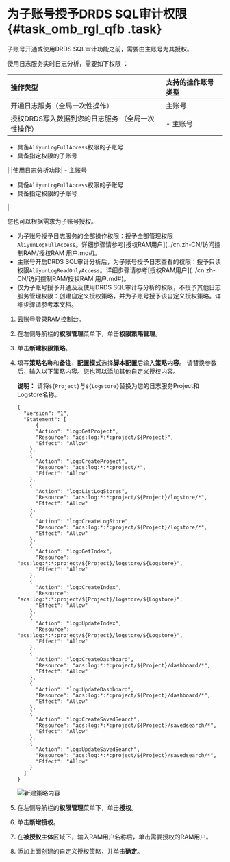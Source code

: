 # 为子账号授予DRDS SQL审计权限 {#task_omb_rgl_qfb .task}

子账号开通或使用DRDS SQL审计功能之前，需要由主账号为其授权。

使用日志服务实时日志分析，需要如下权限 ：

|操作类型|支持的操作账号类型|
|:---|:--------|
|开通日志服务（全局一次性操作）|主账号|
|授权DRDS写入数据到您的日志服务 （全局一次性操作）| -   主账号
-   具备`AliyunLogFullAccess`权限的子账号
-   具备指定权限的子账号

 |
|使用日志分析功能| -   主账号
-   具备`AliyunLogFullAccess`权限的子账号
-   具备指定权限的子账号

 |

您也可以根据需求为子账号授权。

-   为子账号授予日志服务的全部操作权限：授予全部管理权限`AliyunLogFullAccess`。详细步骤请参考[授权RAM用户](../cn.zh-CN/访问控制RAM/授权RAM 用户.md#)。
-   主账号开启DRDS SQL审计分析后，为子账号授予日志查看的权限：授予只读权限`AliyunLogReadOnlyAccess`。详细步骤请参考[授权RAM用户](../cn.zh-CN/访问控制RAM/授权RAM 用户.md#)。
-   仅为子账号授予开通及及使用DRDS SQL审计与分析的权限，不授予其他日志服务管理权限：创建自定义授权策略，并为子账号授予该自定义授权策略。详细步骤请参考本文档。

1.  云账号登录[RAM控制台](https://ram.console.aliyun.com/)。
2.  在左侧导航栏的**权限管理**菜单下，单击**权限策略管理**。
3.  单击**新建权限策略**。
4.  填写**策略名称**和**备注**，**配置模式**选择**脚本配置**后输入**策略内容**。 请替换参数后，输入以下策略内容。您也可以添加其他自定义授权内容。

    **说明：** 请将`${Project}`与`${Logstore}`替换为您的日志服务Project和Logstore名称。

    ``` {#codeblock_e4i_3o7_uqq}
    {
      "Version": "1",
      "Statement": [
          {
          "Action": "log:GetProject",
          "Resource": "acs:log:*:*:project/${Project}",
          "Effect": "Allow"
        },
        {
          "Action": "log:CreateProject",
          "Resource": "acs:log:*:*:project/*",
          "Effect": "Allow"
        },
        {
          "Action": "log:ListLogStores",
          "Resource": "acs:log:*:*:project/${Project}/logstore/*",
          "Effect": "Allow"
        },
        {
          "Action": "log:CreateLogStore",
          "Resource": "acs:log:*:*:project/${Project}/logstore/*",
          "Effect": "Allow"
        },
        {
          "Action": "log:GetIndex",
          "Resource": "acs:log:*:*:project/${Project}/logstore/${Logstore}",
          "Effect": "Allow"
        },
        {
          "Action": "log:CreateIndex",
          "Resource": "acs:log:*:*:project/${Project}/logstore/${Logstore}",
          "Effect": "Allow"
        },
        {
          "Action": "log:UpdateIndex",
          "Resource": "acs:log:*:*:project/${Project}/logstore/${Logstore}",
          "Effect": "Allow"
        },
        {
          "Action": "log:CreateDashboard",
          "Resource": "acs:log:*:*:project/${Project}/dashboard/*",
          "Effect": "Allow"
        },
        {
          "Action": "log:UpdateDashboard",
          "Resource": "acs:log:*:*:project/${Project}/dashboard/*",
          "Effect": "Allow"
        },
        {
          "Action": "log:CreateSavedSearch",
          "Resource": "acs:log:*:*:project/${Project}/savedsearch/*",
          "Effect": "Allow"
        },
        {
          "Action": "log:UpdateSavedSearch",
          "Resource": "acs:log:*:*:project/${Project}/savedsearch/*",
          "Effect": "Allow"
        }
      ]
    }
    ```

    ![新建策略内容](http://static-aliyun-doc.oss-cn-hangzhou.aliyuncs.com/assets/img/40744/156897880860819_zh-CN.png)

5.  在左侧导航栏的**权限管理**菜单下，单击**授权**。
6.  单击**新增授权**。
7.  在**被授权主体**区域下，输入RAM用户名称后，单击需要授权的RAM用户。
8.  添加上面创建的自定义授权策略，并单击**确定**。

